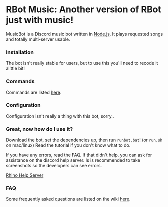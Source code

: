 # RBot Music: Another version of RBot just with music!

MusicBot is a Discord music bot written in [Node.js](https://nodejs.org/ "Node's homepage"). It plays requested songs and totally multi-server usable.

### Installation

The bot isn't really stable for users, but to use this you'll need to recode it alittle bit!

### Commands

Commands are listed [here](https://github.com/SexualRhinoceros/MusicBot/wiki/Commands "Commands list").

### Configuration

Configuration isn't really a thing with this bot, sorry..

### Great, now how do I use it?
Download the bot, set the dependencies up, then run `runbot.bat`! (or `run.sh` on mac/linux)  Read the tutorial if you don't know what to do.

If you have any errors, read the FAQ. If that didn't help, you can ask for assistance on the discord help server. Is is recommended to take screenshots so the developers can see errors.

[Rhino Help Server](http://discord.me/rhinohelp "Discord link")

### FAQ

Some frequently asked questions are listed on the wiki [here](https://github.com/SexualRhinoceros/MusicBot/wiki/FAQ "Wiki").
